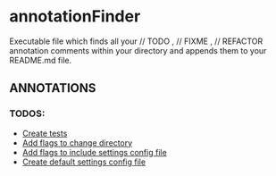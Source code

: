 # annotationFinder
Executable file which finds all your // TODO , // FIXME , // REFACTOR annotation comments within your directory and appends them to your README.md file.

## ANNOTATIONS
### TODOS:
* [Create tests](annotations.go)
* [Add flags to change directory](annotations.go)
* [Add flags to include settings config file](annotations.go)
* [Create default settings config file](annotations.go)